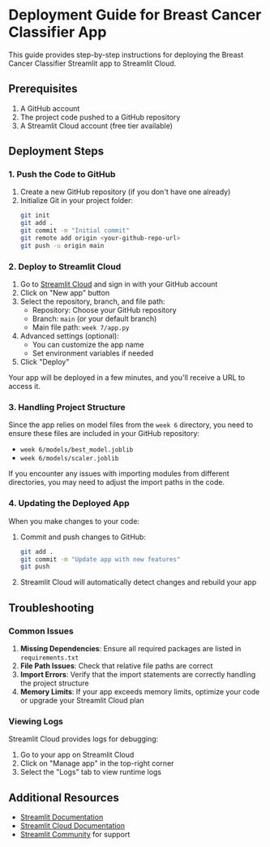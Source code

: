 # Deployment Guide for Breast Cancer Classifier App

This guide provides step-by-step instructions for deploying the Breast Cancer Classifier Streamlit app to Streamlit Cloud.

## Prerequisites

1. A GitHub account
2. The project code pushed to a GitHub repository
3. A Streamlit Cloud account (free tier available)

## Deployment Steps

### 1. Push the Code to GitHub

1. Create a new GitHub repository (if you don't have one already)
2. Initialize Git in your project folder:
   ```bash
   git init
   git add .
   git commit -m "Initial commit"
   git remote add origin <your-github-repo-url>
   git push -u origin main
   ```

### 2. Deploy to Streamlit Cloud

1. Go to [Streamlit Cloud](https://streamlit.io/cloud) and sign in with your GitHub account
2. Click on "New app" button
3. Select the repository, branch, and file path:
   - Repository: Choose your GitHub repository
   - Branch: `main` (or your default branch)
   - Main file path: `week 7/app.py`
4. Advanced settings (optional):
   - You can customize the app name
   - Set environment variables if needed
5. Click "Deploy"

Your app will be deployed in a few minutes, and you'll receive a URL to access it.

### 3. Handling Project Structure

Since the app relies on model files from the `week 6` directory, you need to ensure these files are included in your GitHub repository:

- `week 6/models/best_model.joblib`
- `week 6/models/scaler.joblib`

If you encounter any issues with importing modules from different directories, you may need to adjust the import paths in the code.

### 4. Updating the Deployed App

When you make changes to your code:

1. Commit and push changes to GitHub:
   ```bash
   git add .
   git commit -m "Update app with new features"
   git push
   ```
2. Streamlit Cloud will automatically detect changes and rebuild your app

## Troubleshooting

### Common Issues

1. **Missing Dependencies**: Ensure all required packages are listed in `requirements.txt`
2. **File Path Issues**: Check that relative file paths are correct
3. **Import Errors**: Verify that the import statements are correctly handling the project structure
4. **Memory Limits**: If your app exceeds memory limits, optimize your code or upgrade your Streamlit Cloud plan

### Viewing Logs

Streamlit Cloud provides logs for debugging:

1. Go to your app on Streamlit Cloud
2. Click on "Manage app" in the top-right corner
3. Select the "Logs" tab to view runtime logs

## Additional Resources

- [Streamlit Documentation](https://docs.streamlit.io/)
- [Streamlit Cloud Documentation](https://docs.streamlit.io/streamlit-cloud)
- [Streamlit Community](https://discuss.streamlit.io/) for support 